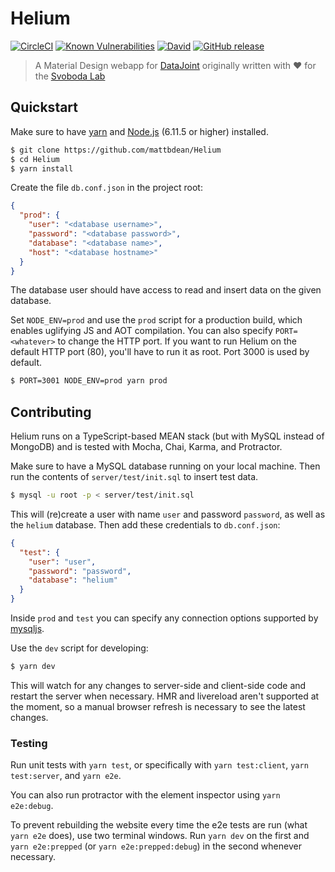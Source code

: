 # Helium

[![CircleCI](https://img.shields.io/circleci/project/github/mattbdean/Helium.svg)](https://circleci.com/gh/mattbdean/Helium)
[![Known Vulnerabilities](https://snyk.io/test/github/mattbdean/Helium/badge.svg)](https://snyk.io/test/github/mattbdean/Helium)
[![David](https://img.shields.io/david/mattbdean/Helium.svg)](https://david-dm.org/mattbdean/Helium)
[![GitHub release](https://img.shields.io/github/release/mattbdean/Helium.svg)](https://github.com/mattbdean/Helium/releases)

> A Material Design webapp for [DataJoint](https://datajoint.github.io/) originally written with :heart: for the [Svoboda Lab](https://www.janelia.org/lab/svoboda-lab)

## Quickstart

Make sure to have [yarn](https://yarnpkg.com/lang/en/docs/install/) and [Node.js](https://nodejs.org/en/download/) (6.11.5 or higher) installed.

```sh
$ git clone https://github.com/mattbdean/Helium
$ cd Helium
$ yarn install
```

Create the file `db.conf.json` in the project root:

```json
{
  "prod": {
    "user": "<database username>",
    "password": "<database password>",
    "database": "<database name>",
    "host": "<database hostname>"
  }
}
```

The database user should have access to read and insert data on the given database.

Set `NODE_ENV=prod` and use the `prod` script for a production build, which enables uglifying JS and AOT compilation. You can also specify `PORT=<whatever>` to change the HTTP port. If you want to run Helium on the default HTTP port (80), you'll have to run it as root. Port 3000 is used by default.

```sh
$ PORT=3001 NODE_ENV=prod yarn prod
```

## Contributing

Helium runs on a TypeScript-based MEAN stack (but with MySQL instead of MongoDB) and is tested with Mocha, Chai, Karma, and Protractor.

Make sure to have a MySQL database running on your local machine. Then run the contents of `server/test/init.sql` to insert test data.

```sh
$ mysql -u root -p < server/test/init.sql
```

This will (re)create a user with name `user` and password `password`, as well as the `helium` database. Then add these credentials to `db.conf.json`:

```json
{
  "test": {
    "user": "user",
    "password": "password",
    "database": "helium"
  }
}
```

Inside  `prod` and `test` you can specify any connection options supported by [mysqljs](https://github.com/mysqljs/mysql#connection-options).

Use the `dev` script for developing:

```sh
$ yarn dev
```

This will watch for any changes to server-side and client-side code and restart the server when necessary. HMR and livereload aren't supported at the moment, so a manual browser refresh is necessary to see the latest changes.

### Testing

Run unit tests with `yarn test`, or specifically with `yarn test:client`, `yarn test:server`, and `yarn e2e`.

You can also run protractor with the element inspector using `yarn e2e:debug`.

To prevent rebuilding the website every time the e2e tests are run (what `yarn e2e` does), use two terminal windows. Run `yarn dev` on the first and `yarn e2e:prepped` (or `yarn e2e:prepped:debug`) in the second whenever necessary.

